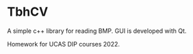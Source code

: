# TbhCV
A simple c++ library for reading BMP. GUI is developed with Qt.

Homework for UCAS DIP courses 2022.
